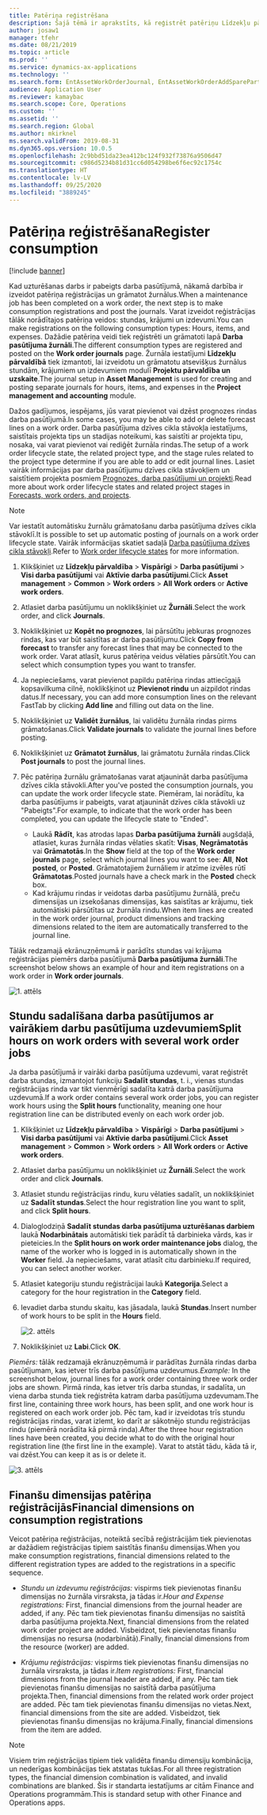 ```yaml
---
title: Patēriņa reģistrēšana
description: Šajā tēmā ir aprakstīts, kā reģistrēt patēriņu Līdzekļu pārvaldībā.
author: josaw1
manager: tfehr
ms.date: 08/21/2019
ms.topic: article
ms.prod: ''
ms.service: dynamics-ax-applications
ms.technology: ''
ms.search.form: EntAssetWorkOrderJournal, EntAssetWorkOrderAddSparePart
audience: Application User
ms.reviewer: kamaybac
ms.search.scope: Core, Operations
ms.custom: ''
ms.assetid: ''
ms.search.region: Global
ms.author: mkirknel
ms.search.validFrom: 2019-08-31
ms.dyn365.ops.version: 10.0.5
ms.openlocfilehash: 2c9bbd51da23ea412bc124f932f73876a9506d47
ms.sourcegitcommit: c986d5234b81d31cc6d054298be6f6ec92c1754c
ms.translationtype: HT
ms.contentlocale: lv-LV
ms.lasthandoff: 09/25/2020
ms.locfileid: "3889245"
---
```

# <a name="register-consumption"></a><span data-ttu-id="7c2b7-103">Patēriņa reģistrēšana</span><span class="sxs-lookup"><span data-stu-id="7c2b7-103">Register consumption</span></span>

[!include [banner](../../includes/banner.md)]

 

<span data-ttu-id="7c2b7-104">Kad uzturēšanas darbs ir pabeigts darba pasūtījumā, nākamā darbība ir izveidot patēriņa reģistrācijas un grāmatot žurnālus.</span><span class="sxs-lookup"><span data-stu-id="7c2b7-104">When a maintenance job has been completed on a work order, the next step is to make consumption registrations and post the journals.</span></span> <span data-ttu-id="7c2b7-105">Varat izveidot reģistrācijas tālāk norādītajos patēriņa veidos: stundas, krājumi un izdevumi.</span><span class="sxs-lookup"><span data-stu-id="7c2b7-105">You can make registrations on the following consumption types: Hours, items, and expenses.</span></span> <span data-ttu-id="7c2b7-106">Dažādie patēriņa veidi tiek reģistrēti un grāmatoti lapā **Darba pasūtījuma žurnāli**.</span><span class="sxs-lookup"><span data-stu-id="7c2b7-106">The different consumption types are registered and posted on the **Work order journals** page.</span></span> <span data-ttu-id="7c2b7-107">Žurnāla iestatījumi **Līdzekļu pārvaldībā** tiek izmantoti, lai izveidotu un grāmatotu atsevišķus žurnālus stundām, krājumiem un izdevumiem modulī **Projektu pārvaldība un uzskaite**.</span><span class="sxs-lookup"><span data-stu-id="7c2b7-107">The journal setup in **Asset Management** is used for creating and posting separate journals for hours, items, and expenses in the **Project management and accounting** module.</span></span>

<span data-ttu-id="7c2b7-108">Dažos gadījumos, iespējams, jūs varat pievienot vai dzēst prognozes rindas darba pasūtījumā.</span><span class="sxs-lookup"><span data-stu-id="7c2b7-108">In some cases, you may be able to add or delete forecast lines on a work order.</span></span> <span data-ttu-id="7c2b7-109">Darba pasūtījuma dzīves cikla stāvokļa iestatījums, saistītais projekta tips un stadijas noteikumi, kas saistīti ar projekta tipu, nosaka, vai varat pievienot vai rediģēt žurnāla rindas.</span><span class="sxs-lookup"><span data-stu-id="7c2b7-109">The setup of a work order lifecycle state, the related project type, and the stage rules related to the project type determine if you are able to add or edit journal lines.</span></span> <span data-ttu-id="7c2b7-110">Lasiet vairāk informācijas par darba pasūtījumu dzīves cikla stāvokļiem un saistītiem projekta posmiem [Prognozes, darba pasūtījumi un projekti](../integration-to-project-management-and-accounting/forecasts-work-orders-and-projects.md).</span><span class="sxs-lookup"><span data-stu-id="7c2b7-110">Read more about work order lifecycle states and related project stages in [Forecasts, work orders, and projects](../integration-to-project-management-and-accounting/forecasts-work-orders-and-projects.md).</span></span>

>[!NOTE]
><span data-ttu-id="7c2b7-111">Var iestatīt automātisku žurnālu grāmatošanu darba pasūtījuma dzīves cikla stāvoklī.</span><span class="sxs-lookup"><span data-stu-id="7c2b7-111">It is possible to set up automatic posting of journals on a work order lifecycle state.</span></span> <span data-ttu-id="7c2b7-112">Vairāk informācijas skatiet sadaļā [Darba pasūtījuma dzīves cikla stāvokļi](../setup-for-work-orders/work-order-lifecycle-states.md).</span><span class="sxs-lookup"><span data-stu-id="7c2b7-112">Refer to [Work order lifecycle states](../setup-for-work-orders/work-order-lifecycle-states.md) for more information.</span></span>

1. <span data-ttu-id="7c2b7-113">Klikšķiniet uz **Līdzekļu pārvaldība** > **Vispārīgi** > **Darba pasūtījumi** > **Visi darba pasūtījumi** vai **Aktīvie darba pasūtījumi**.</span><span class="sxs-lookup"><span data-stu-id="7c2b7-113">Click **Asset management** > **Common** > **Work orders** > **All Work orders** or **Active work orders**.</span></span>

2. <span data-ttu-id="7c2b7-114">Atlasiet darba pasūtījumu un noklikšķiniet uz **Žurnāli**.</span><span class="sxs-lookup"><span data-stu-id="7c2b7-114">Select the work order, and click **Journals**.</span></span>

3. <span data-ttu-id="7c2b7-115">Noklikšķiniet uz **Kopēt no prognozes**, lai pārsūtītu jebkuras prognozes rindas, kas var būt saistītas ar darba pasūtījumu.</span><span class="sxs-lookup"><span data-stu-id="7c2b7-115">Click **Copy from forecast** to transfer any forecast lines that may be connected to the work order.</span></span> <span data-ttu-id="7c2b7-116">Varat atlasīt, kurus patēriņa veidus vēlaties pārsūtīt.</span><span class="sxs-lookup"><span data-stu-id="7c2b7-116">You can select which consumption types you want to transfer.</span></span>

4. <span data-ttu-id="7c2b7-117">Ja nepieciešams, varat pievienot papildu patēriņa rindas attiecīgajā kopsavilkuma cilnē, noklikšķinot uz **Pievienot rindu** un aizpildot rindas datus.</span><span class="sxs-lookup"><span data-stu-id="7c2b7-117">If necessary, you can add more consumption lines on the relevant FastTab by clicking **Add line** and filling out data on the line.</span></span>

5. <span data-ttu-id="7c2b7-118">Noklikšķiniet uz **Validēt žurnālus**, lai validētu žurnāla rindas pirms grāmatošanas.</span><span class="sxs-lookup"><span data-stu-id="7c2b7-118">Click **Validate journals** to validate the journal lines before posting.</span></span>

6. <span data-ttu-id="7c2b7-119">Noklikšķiniet uz **Grāmatot žurnālus**, lai grāmatotu žurnāla rindas.</span><span class="sxs-lookup"><span data-stu-id="7c2b7-119">Click **Post journals** to post the journal lines.</span></span>

7. <span data-ttu-id="7c2b7-120">Pēc patēriņa žurnālu grāmatošanas varat atjaunināt darba pasūtījuma dzīves cikla stāvokli.</span><span class="sxs-lookup"><span data-stu-id="7c2b7-120">After you've posted the consumption journals, you can update the work order lifecycle state.</span></span> <span data-ttu-id="7c2b7-121">Piemēram, lai norādītu, ka darba pasūtījums ir pabeigts, varat atjaunināt dzīves cikla stāvokli uz "Pabeigts".</span><span class="sxs-lookup"><span data-stu-id="7c2b7-121">For example, to indicate that the work order has been completed, you can update the lifecycle state to "Ended".</span></span>

    - <span data-ttu-id="7c2b7-122">Laukā **Rādīt**, kas atrodas lapas **Darba pasūtījuma žurnāli** augšdaļā, atlasiet, kuras žurnāla rindas vēlaties skatīt: **Visas**, **Negrāmatotās** vai **Grāmatotās**.</span><span class="sxs-lookup"><span data-stu-id="7c2b7-122">In the **Show** field at the top of the **Work order journals** page, select which journal lines you want to see: **All**, **Not posted**, or **Posted**.</span></span> <span data-ttu-id="7c2b7-123">Grāmatotajiem žurnāliem ir atzīme izvēles rūtī **Grāmatotas**.</span><span class="sxs-lookup"><span data-stu-id="7c2b7-123">Posted journals have a check mark in the **Posted** check box.</span></span>  
    - <span data-ttu-id="7c2b7-124">Kad krājumu rindas ir veidotas darba pasūtījumu žurnālā, preču dimensijas un izsekošanas dimensijas, kas saistītas ar krājumu, tiek automātiski pārsūtītas uz žurnāla rindu.</span><span class="sxs-lookup"><span data-stu-id="7c2b7-124">When item lines are created in the work order journal, product dimensions and tracking dimensions related to the item are automatically transferred to the journal line.</span></span>  

<span data-ttu-id="7c2b7-125">Tālāk redzamajā ekrānuzņēmumā ir parādīts stundas vai krājuma reģistrācijas piemērs darba pasūtījumā **Darba pasūtījuma žurnāli**.</span><span class="sxs-lookup"><span data-stu-id="7c2b7-125">The screenshot below shows an example of hour and item registrations on a work order in **Work order journals**.</span></span>

![1. attēls](media/01-consumption.png)


## <a name="split-hours-on-work-orders-with-several-work-order-jobs"></a><span data-ttu-id="7c2b7-127">Stundu sadalīšana darba pasūtījumos ar vairākiem darbu pasūtījuma uzdevumiem</span><span class="sxs-lookup"><span data-stu-id="7c2b7-127">Split hours on work orders with several work order jobs</span></span>

<span data-ttu-id="7c2b7-128">Ja darba pasūtījumā ir vairāki darba pasūtījuma uzdevumi, varat reģistrēt darba stundas, izmantojot funkciju **Sadalīt stundas**, t. i., vienas stundas reģistrācijas rinda var tikt vienmērīgi sadalīta katrā darba pasūtījuma uzdevumā.</span><span class="sxs-lookup"><span data-stu-id="7c2b7-128">If a work order contains several work order jobs, you can register work hours using the **Split hours** functionality, meaning one hour registration line can be distributed evenly on each work order job.</span></span>

1. <span data-ttu-id="7c2b7-129">Klikšķiniet uz **Līdzekļu pārvaldība** > **Vispārīgi** > **Darba pasūtījumi** > **Visi darba pasūtījumi** vai **Aktīvie darba pasūtījumi**.</span><span class="sxs-lookup"><span data-stu-id="7c2b7-129">Click **Asset management** > **Common** > **Work orders** > **All Work orders** or **Active work orders**.</span></span>

2. <span data-ttu-id="7c2b7-130">Atlasiet darba pasūtījumu un noklikšķiniet uz **Žurnāli**.</span><span class="sxs-lookup"><span data-stu-id="7c2b7-130">Select the work order and click **Journals**.</span></span>

3. <span data-ttu-id="7c2b7-131">Atlasiet stundu reģistrācijas rindu, kuru vēlaties sadalīt, un noklikšķiniet uz **Sadalīt stundas**.</span><span class="sxs-lookup"><span data-stu-id="7c2b7-131">Select the hour registration line you want to split, and click **Split hours**.</span></span>

4. <span data-ttu-id="7c2b7-132">Dialoglodziņā **Sadalīt stundas darba pasūtījuma uzturēšanas darbiem** laukā **Nodarbinātais** automātiski tiek parādīt tā darbinieka vārds, kas ir pieteicies.</span><span class="sxs-lookup"><span data-stu-id="7c2b7-132">In the **Split hours on work order maintenance jobs** dialog, the name of the worker who is logged in is automatically shown in the **Worker** field.</span></span> <span data-ttu-id="7c2b7-133">Ja nepieciešams, varat atlasīt citu darbinieku.</span><span class="sxs-lookup"><span data-stu-id="7c2b7-133">If required, you can select another worker.</span></span>

5. <span data-ttu-id="7c2b7-134">Atlasiet kategoriju stundu reģistrācijai laukā **Kategorija**.</span><span class="sxs-lookup"><span data-stu-id="7c2b7-134">Select a category for the hour registration in the **Category** field.</span></span>

6. <span data-ttu-id="7c2b7-135">Ievadiet darba stundu skaitu, kas jāsadala, laukā **Stundas**.</span><span class="sxs-lookup"><span data-stu-id="7c2b7-135">Insert number of work hours to be split in the **Hours** field.</span></span>

    ![2. attēls](media/02-consumption.png)

7. <span data-ttu-id="7c2b7-137">Noklikšķiniet uz **Labi**.</span><span class="sxs-lookup"><span data-stu-id="7c2b7-137">Click **OK**.</span></span>

<span data-ttu-id="7c2b7-138">*Piemērs:* tālāk redzamajā ekrānuzņēmumā ir parādītas žurnāla rindas darba pasūtījumam, kas ietver trīs darba pasūtījuma uzdevumus.</span><span class="sxs-lookup"><span data-stu-id="7c2b7-138">*Example:* In the screenshot below, journal lines for a work order containing three work order jobs are shown.</span></span> <span data-ttu-id="7c2b7-139">Pirmā rinda, kas ietver trīs darba stundas, ir sadalīta, un viena darba stunda tiek reģistrēta katram darba pasūtījuma uzdevumam.</span><span class="sxs-lookup"><span data-stu-id="7c2b7-139">The first line, containing three work hours, has been split, and one work hour is registered on each work order job.</span></span> <span data-ttu-id="7c2b7-140">Pēc tam, kad ir izveidotas trīs stundu reģistrācijas rindas, varat izlemt, ko darīt ar sākotnējo stundu reģistrācijas rindu (piemērā norādīta kā pirmā rinda).</span><span class="sxs-lookup"><span data-stu-id="7c2b7-140">After the three hour registration lines have been created, you decide what to do with the original hour registration line (the first line in the example).</span></span> <span data-ttu-id="7c2b7-141">Varat to atstāt tādu, kāda tā ir, vai dzēst.</span><span class="sxs-lookup"><span data-stu-id="7c2b7-141">You can keep it as is or delete it.</span></span> 

![3. attēls](media/03-consumption.png)

## <a name="financial-dimensions-on-consumption-registrations"></a><span data-ttu-id="7c2b7-143">Finanšu dimensijas patēriņa reģistrācijās</span><span class="sxs-lookup"><span data-stu-id="7c2b7-143">Financial dimensions on consumption registrations</span></span>

<span data-ttu-id="7c2b7-144">Veicot patēriņa reģistrācijas, noteiktā secībā reģistrācijām tiek pievienotas ar dažādiem reģistrācijas tipiem saistītās finanšu dimensijas.</span><span class="sxs-lookup"><span data-stu-id="7c2b7-144">When you make consumption registrations, financial dimensions related to the different registration types are added to the registrations in a specific sequence.</span></span> 

- <span data-ttu-id="7c2b7-145">*Stundu un izdevumu reģistrācijas:* vispirms tiek pievienotas finanšu dimensijas no žurnāla virsraksta, ja tādas ir.</span><span class="sxs-lookup"><span data-stu-id="7c2b7-145">*Hour and Expense registrations:* First, financial dimensions from the journal header are added, if any.</span></span> <span data-ttu-id="7c2b7-146">Pēc tam tiek pievienotas finanšu dimensijas no saistītā darba pasūtījuma projekta.</span><span class="sxs-lookup"><span data-stu-id="7c2b7-146">Next, financial dimensions from the related work order project are added.</span></span> <span data-ttu-id="7c2b7-147">Visbeidzot, tiek pievienotas finanšu dimensijas no resursa (nodarbinātā).</span><span class="sxs-lookup"><span data-stu-id="7c2b7-147">Finally, financial dimensions from the resource (worker) are added.</span></span>

- <span data-ttu-id="7c2b7-148">*Krājumu reģistrācijas:* vispirms tiek pievienotas finanšu dimensijas no žurnāla virsraksta, ja tādas ir.</span><span class="sxs-lookup"><span data-stu-id="7c2b7-148">*Item registrations:* First, financial dimensions from the journal header are added, if any.</span></span> <span data-ttu-id="7c2b7-149">Pēc tam tiek pievienotas finanšu dimensijas no saistītā darba pasūtījuma projekta.</span><span class="sxs-lookup"><span data-stu-id="7c2b7-149">Then, financial dimensions from the related work order project are added.</span></span> <span data-ttu-id="7c2b7-150">Pēc tam tiek pievienotas finanšu dimensijas no vietas.</span><span class="sxs-lookup"><span data-stu-id="7c2b7-150">Next, financial dimensions from the site are added.</span></span> <span data-ttu-id="7c2b7-151">Visbeidzot, tiek pievienotas finanšu dimensijas no krājuma.</span><span class="sxs-lookup"><span data-stu-id="7c2b7-151">Finally, financial dimensions from the item are added.</span></span>

>[!NOTE]
><span data-ttu-id="7c2b7-152">Visiem trim reģistrācijas tipiem tiek validēta finanšu dimensiju kombinācija, un nederīgas kombinācijas tiek atstatas tukšas.</span><span class="sxs-lookup"><span data-stu-id="7c2b7-152">For all three registration types, the financial dimension combination is validated, and invalid combinations are blanked.</span></span> <span data-ttu-id="7c2b7-153">Šis ir standarta iestatījums ar citām Finance and Operations programmām.</span><span class="sxs-lookup"><span data-stu-id="7c2b7-153">This is standard setup with other Finance and Operations apps.</span></span>

